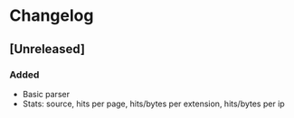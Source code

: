 # Changelog

## [Unreleased]

### Added
- Basic parser
- Stats: source, hits per page, hits/bytes per extension, hits/bytes per ip